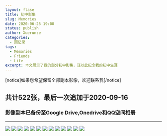```yaml
---
layout: flase
title: 初中影集
slug: Memories
date: 2020-06-25 19:00
status: publish
author: Xuerunze
categories: 
  - 回忆录
tags:
  - Memories
  - Friends
  - Life
excerpt: 本文展示了我的部分初中影集，谨以此纪念我的初中生涯
---
```


[notice]如果您希望保留全部副本影像，欢迎联系我[/notice]

## 共计522张，最后一次追加于2020-09-16
### 影像副本已备份至Google Drive,Onedrive和QQ空间相册

------
 
![](./images/middle.jpg)
![](./images/middle1.jpg)
![](./images/middle3.jpg)
![](./images/middle4.jpg)
![](./images/middle5.jpg)
![](./images/middle7.jpg)
![](./images/middle9.jpg)
![](./images/middle10.jpg)
![](./images/middle11.jpg)
![](./images/middle12.jpg)
![](./images/middle14.jpg)
![](./images/middle16.jpg)
![](./images/middle20.jpg)
